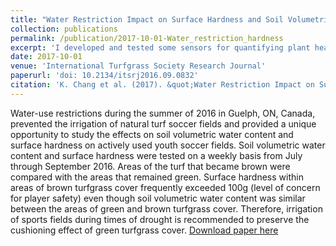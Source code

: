 ```yaml
---
title: "Water Restriction Impact on Surface Hardness and Soil Volumetric Water Content on Recreational Sports Fields"
collection: publications
permalink: /publication/2017-10-01-Water_restriction_hardness
excerpt: 'I developed and tested some sensors for quantifying plant healthy and canopy structure. Water restriction was issued during the summer of 2016 in Guelph, so I used that chance to see how soil water and irrigation influence the field using tools I developed.'
date: 2017-10-01
venue: 'International Turfgrass Society Research Journal'
paperurl: 'doi: 10.2134/itsrj2016.09.0832'
citation: 'K. Chang et al. (2017). &quot;Water Restriction Impact on Surface Hardness and Soil Volumetric Water Content on Recreational Sports Fields.&quot; <i>International Turfgrass Society Research Journal</i>. 13:1–5.'
---
```

Water-use restrictions during the summer of 2016 in Guelph, ON, Canada, prevented the irrigation of natural turf soccer fields and provided a unique opportunity to study the effects on soil volumetric water content and surface hardness on actively used youth soccer fields. Soil volumetric water content and surface hardness were tested on a weekly basis from July through September 2016. Areas of the turf that became brown were compared with the areas that remained green. Surface hardness within areas of brown turfgrass cover frequently exceeded 100g (level of concern for player safety) even though soil volumetric water content was similar between the areas of green and brown turfgrass cover. Therefore, irrigation of sports fields during times of drought is recommended to preserve the cushioning effect of green turfgrass cover.
[Download paper here](http://changks.github.io/files/Water_restriction_hardness.pdf)



